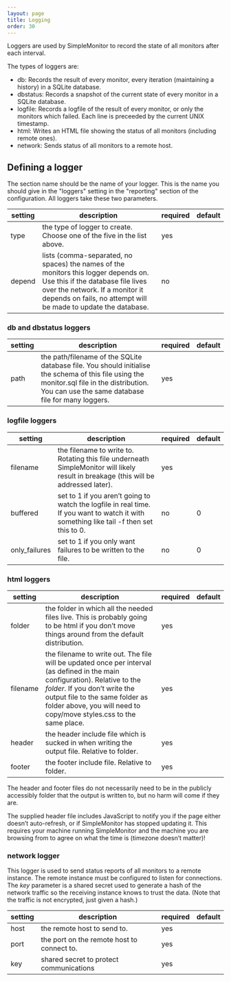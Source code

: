 ```yaml
---
layout: page
title: Logging
order: 30
---
```


Loggers are used by SimpleMonitor to record the state of all monitors after each interval.

The types of loggers are:

* db: Records the result of every monitor, every iteration (maintaining a history) in a SQLite database.
* dbstatus: Records a snapshot of the current state of every monitor in a SQLite database.
* logfile: Records a logfile of the result of every monitor, or only the monitors which failed. Each line is preceeded by the current UNIX timestamp.
* html: Writes an HTML file showing the status of all monitors (including remote ones).
* network: Sends status of all monitors to a remote host.

## Defining a logger

The section name should be the name of your logger. This is the name you should give in the "loggers" setting in the "reporting" section of the configuration. All loggers take these two parameters.

| setting | description | required | default |
|---|---|---|---|
|type|the type of logger to create. Choose one of the five in the list above.|yes| |
|depend|lists (comma-separated, no spaces) the names of the monitors this logger depends on. Use this if the database file lives over the network. If a monitor it depends on fails, no attempt will be made to update the database.| no | |

### db and dbstatus loggers

| setting | description | required | default |
|---|---|---|---|
|path|the path/filename of the SQLite database file. You should initialise the schema of this file using the monitor.sql file in the distribution. You can use the same database file for many loggers.| yes | |

### logfile loggers

| setting | description | required | default |
|---|---|---|---|
|filename|the filename to write to. Rotating this file underneath SimpleMonitor will likely result in breakage (this will be addressed later).|yes| |
|buffered|set to 1 if you aren’t going to watch the logfile in real time. If you want to watch it with something like tail -f then set this to 0.|no|0|
|only_failures|set to 1 if you only want failures to be written to the file.|no|0|

### html loggers

| setting | description | required | default |
|---|---|---|---|
|folder|the folder in which all the needed files live. This is probably going to be html if you don’t move things around from the default distribution.|yes | |
|filename|the filename to write out. The file will be updated once per interval (as defined in the main configuration). Relative to the *folder*. If you don’t write the output file to the same folder as folder above, you will need to copy/move styles.css to the same place.|yes| |
|header|the header include file which is sucked in when writing the output file. Relative to folder.|yes| |
|footer|the footer include file. Relative to folder.|yes| |

The header and footer files do not necessarily need to be in the publicly accessibly folder that the output is written to, but no harm will come if they are.

The supplied header file includes JavaScript to notify you if the page either doesn’t auto-refresh, or if SimpleMonitor has stopped updating it. This requires your machine running SimpleMonitor and the machine you are browsing from to agree on what the time is (timezone doesn’t matter)!

### network logger
This logger is used to send status reports of all monitors to a remote instance. The remote instance must be configured to listen for connections. The *key* parameter is a shared secret used to generate a hash of the network traffic so the receiving instance knows to trust the data. (Note that the traffic is not encrypted, just given a hash.)

| setting | description | required | default |
|---|---|---|---|
|host|the remote host to send to.|yes| |
|port|the port on the remote host to connect to.|yes| |
|key|shared secret to protect communications|yes| |

